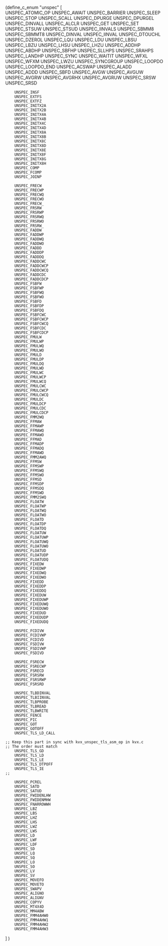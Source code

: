 
(define_c_enum "unspec"
  [     
        UNSPEC_ATOMIC_OP
        UNSPEC_AWAIT
        UNSPEC_BARRIER
        UNSPEC_SLEEP
        UNSPEC_STOP
        UNSPEC_SCALL
        UNSPEC_DPURGE
        UNSPEC_DPURGEL
        UNSPEC_DINVALL
        UNSPEC_ALCLR
        UNSPEC_GET
        UNSPEC_SET
        UNSPEC_STSUW
        UNSPEC_STSUD
        UNSPEC_IINVALS
        UNSPEC_SBMM8
        UNSPEC_SBMMT8
        UNSPEC_DINVAL
        UNSPEC_IINVAL
        UNSPEC_DTOUCHL
        UNSPEC_DZEROL
        UNSPEC_LQU
        UNSPEC_LDU
        UNSPEC_LBSU
        UNSPEC_LBZU
        UNSPEC_LHSU
        UNSPEC_LHZU
        UNSPEC_ADDHP
        UNSPEC_ABDHP
        UNSPEC_SBFHP
        UNSPEC_SLLHPS
        UNSPEC_SRAHPS
        UNSPEC_LANDHP
        UNSPEC_SYNC
        UNSPEC_WAITIT
        UNSPEC_WFXL
        UNSPEC_WFXM
        UNSPEC_LWZU
        UNSPEC_SYNCGROUP
        UNSPEC_LOOPDO
        UNSPEC_LOOPDO_END
        UNSPEC_ACSWAP
        UNSPEC_ALADD
        UNSPEC_ADDD
        UNSPEC_SBFD
        UNSPEC_AVGW
        UNSPEC_AVGUW
        UNSPEC_AVGRW
        UNSPEC_AVGRHX
        UNSPEC_AVGRUW
        UNSPEC_SRSW
        UNSPEC_SRSD

        UNSPEC_INSF
        UNSPEC_EXTFS
        UNSPEC_EXTFZ
        UNSPEC_INITX2A
        UNSPEC_INITX2B
        UNSPEC_INITX4A
        UNSPEC_INITX4B
        UNSPEC_INITX4C
        UNSPEC_INITX4D
        UNSPEC_INITX8A
        UNSPEC_INITX8B
        UNSPEC_INITX8C
        UNSPEC_INITX8D
        UNSPEC_INITX8E
        UNSPEC_INITX8F
        UNSPEC_INITX8G
        UNSPEC_INITX8H
        UNSPEC_COMP
        UNSPEC_FCOMP
        UNSPEC_JOINP
        
        UNSPEC_FRECW
        UNSPEC_FRECWP
        UNSPEC_FRECWQ
        UNSPEC_FRECWO
        UNSPEC_FRECW_
        UNSPEC_FRSRW
        UNSPEC_FRSRWP
        UNSPEC_FRSRWQ
        UNSPEC_FRSRWO
        UNSPEC_FRSRW_
        UNSPEC_FADDW
        UNSPEC_FADDWP
        UNSPEC_FADDWQ
        UNSPEC_FADDWO
        UNSPEC_FADDD
        UNSPEC_FADDDP
        UNSPEC_FADDDQ
        UNSPEC_FADDCWC
        UNSPEC_FADDCWCP
        UNSPEC_FADDCWCQ
        UNSPEC_FADDCDC
        UNSPEC_FADDCDCP
        UNSPEC_FSBFW
        UNSPEC_FSBFWP
        UNSPEC_FSBFWQ
        UNSPEC_FSBFWO
        UNSPEC_FSBFD
        UNSPEC_FSBFDP
        UNSPEC_FSBFDQ
        UNSPEC_FSBFCWC
        UNSPEC_FSBFCWCP
        UNSPEC_FSBFCWCQ
        UNSPEC_FSBFCDC
        UNSPEC_FSBFCDCP
        UNSPEC_FMULW
        UNSPEC_FMULWP
        UNSPEC_FMULWQ
        UNSPEC_FMULWO
        UNSPEC_FMULD
        UNSPEC_FMULDP
        UNSPEC_FMULDQ
        UNSPEC_FMULWD
        UNSPEC_FMULWC
        UNSPEC_FMULWCP
        UNSPEC_FMULWCQ
        UNSPEC_FMULCWC
        UNSPEC_FMULCWCP
        UNSPEC_FMULCWCQ
        UNSPEC_FMULDC
        UNSPEC_FMULDCP
        UNSPEC_FMULCDC
        UNSPEC_FMULCDCP
        UNSPEC_FMM2WQ
        UNSPEC_FFMAW
        UNSPEC_FFMAWP
        UNSPEC_FFMAWQ
        UNSPEC_FFMAWO
        UNSPEC_FFMAD
        UNSPEC_FFMADP
        UNSPEC_FFMADQ
        UNSPEC_FFMAWD
        UNSPEC_FMM2AWQ
        UNSPEC_FFMSW
        UNSPEC_FFMSWP
        UNSPEC_FFMSWQ
        UNSPEC_FFMSWO
        UNSPEC_FFMSD
        UNSPEC_FFMSDP
        UNSPEC_FFMSDQ
        UNSPEC_FFMSWD
        UNSPEC_FMM2SWQ
        UNSPEC_FLOATW
        UNSPEC_FLOATWP
        UNSPEC_FLOATWQ
        UNSPEC_FLOATWO
        UNSPEC_FLOATD
        UNSPEC_FLOATDP
        UNSPEC_FLOATDQ
        UNSPEC_FLOATUW
        UNSPEC_FLOATUWP
        UNSPEC_FLOATUWQ
        UNSPEC_FLOATUWO
        UNSPEC_FLOATUD
        UNSPEC_FLOATUDP
        UNSPEC_FLOATUDQ
        UNSPEC_FIXEDW
        UNSPEC_FIXEDWP
        UNSPEC_FIXEDWQ
        UNSPEC_FIXEDWO
        UNSPEC_FIXEDD
        UNSPEC_FIXEDDP
        UNSPEC_FIXEDDQ
        UNSPEC_FIXEDUW
        UNSPEC_FIXEDUWP
        UNSPEC_FIXEDUWQ
        UNSPEC_FIXEDUWO
        UNSPEC_FIXEDUD
        UNSPEC_FIXEDUDP
        UNSPEC_FIXEDUDQ

        UNSPEC_FCDIVW
        UNSPEC_FCDIVWP
        UNSPEC_FCDIVD
        UNSPEC_FSDIVW
        UNSPEC_FSDIVWP
        UNSPEC_FSDIVD

        UNSPEC_FSRECW
        UNSPEC_FSRECWP
        UNSPEC_FSRECD
        UNSPEC_FSRSRW
        UNSPEC_FSRSRWP
        UNSPEC_FSRSRD

        UNSPEC_TLBDINVAL
        UNSPEC_TLBIINVAL
        UNSPEC_TLBPROBE
        UNSPEC_TLBREAD
        UNSPEC_TLBWRITE
        UNSPEC_FENCE
        UNSPEC_PIC
        UNSPEC_GOT
        UNSPEC_GOTOFF
        UNSPEC_TLS_LD_CALL

	;; Keep this part in sync with kvx_unspec_tls_asm_op in kvx.c
	;; The order must match
        UNSPEC_TLS_GD
        UNSPEC_TLS_LD
        UNSPEC_TLS_LE
        UNSPEC_TLS_DTPOFF
        UNSPEC_TLS_IE
	;;

        UNSPEC_PCREL
        UNSPEC_SATD
        UNSPEC_SATUD
        UNSPEC_FWIDENLHW
        UNSPEC_FWIDENMHW
        UNSPEC_FNARROWWH
        UNSPEC_LBZ
        UNSPEC_LBS
        UNSPEC_LHZ
        UNSPEC_LHS
        UNSPEC_LWZ
        UNSPEC_LWS
        UNSPEC_LD
        UNSPEC_LWF
        UNSPEC_LDF
        UNSPEC_SD
        UNSPEC_LQ
        UNSPEC_SQ
        UNSPEC_LO
        UNSPEC_SO
        UNSPEC_LV
        UNSPEC_SV
        UNSPEC_MOVEFO
        UNSPEC_MOVETO
        UNSPEC_SWAPV
        UNSPEC_ALIGNO
        UNSPEC_ALIGNV
        UNSPEC_COPYV
        UNSPEC_MT4X4D
        UNSPEC_MM4ABW
        UNSPEC_FMM4AHW0
        UNSPEC_FMM4AHW1
        UNSPEC_FMM4AHW2
        UNSPEC_FMM4AHW3
   ]
)

